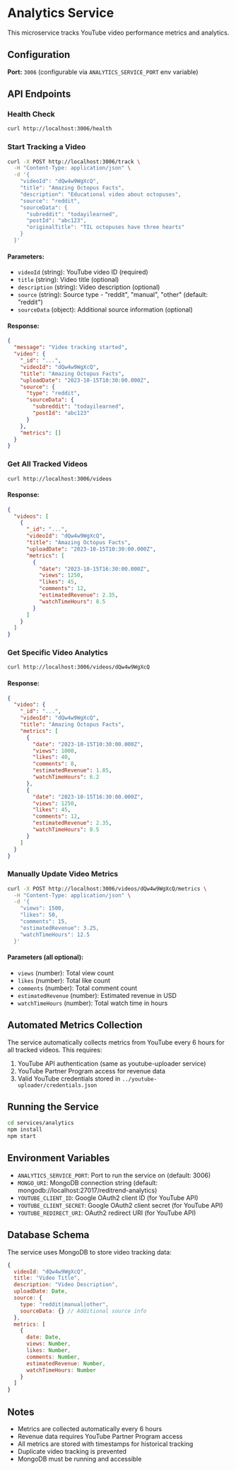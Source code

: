 # Analytics Service

This microservice tracks YouTube video performance metrics and analytics.

## Configuration

**Port:** `3006` (configurable via `ANALYTICS_SERVICE_PORT` env variable)

## API Endpoints

### Health Check
```bash
curl http://localhost:3006/health
```

### Start Tracking a Video
```bash
curl -X POST http://localhost:3006/track \
  -H "Content-Type: application/json" \
  -d '{
    "videoId": "dQw4w9WgXcQ",
    "title": "Amazing Octopus Facts",
    "description": "Educational video about octopuses",
    "source": "reddit",
    "sourceData": {
      "subreddit": "todayilearned",
      "postId": "abc123",
      "originalTitle": "TIL octopuses have three hearts"
    }
  }'
```

#### Parameters:
- `videoId` (string): YouTube video ID (required)
- `title` (string): Video title (optional)
- `description` (string): Video description (optional)
- `source` (string): Source type - "reddit", "manual", "other" (default: "reddit")
- `sourceData` (object): Additional source information (optional)

#### Response:
```json
{
  "message": "Video tracking started",
  "video": {
    "_id": "...",
    "videoId": "dQw4w9WgXcQ",
    "title": "Amazing Octopus Facts",
    "uploadDate": "2023-10-15T10:30:00.000Z",
    "source": {
      "type": "reddit",
      "sourceData": {
        "subreddit": "todayilearned",
        "postId": "abc123"
      }
    },
    "metrics": []
  }
}
```

### Get All Tracked Videos
```bash
curl http://localhost:3006/videos
```

#### Response:
```json
{
  "videos": [
    {
      "_id": "...",
      "videoId": "dQw4w9WgXcQ",
      "title": "Amazing Octopus Facts",
      "uploadDate": "2023-10-15T10:30:00.000Z",
      "metrics": [
        {
          "date": "2023-10-15T16:30:00.000Z",
          "views": 1250,
          "likes": 45,
          "comments": 12,
          "estimatedRevenue": 2.35,
          "watchTimeHours": 8.5
        }
      ]
    }
  ]
}
```

### Get Specific Video Analytics
```bash
curl http://localhost:3006/videos/dQw4w9WgXcQ
```

#### Response:
```json
{
  "video": {
    "_id": "...",
    "videoId": "dQw4w9WgXcQ",
    "title": "Amazing Octopus Facts",
    "metrics": [
      {
        "date": "2023-10-15T10:30:00.000Z",
        "views": 1000,
        "likes": 40,
        "comments": 8,
        "estimatedRevenue": 1.85,
        "watchTimeHours": 6.2
      },
      {
        "date": "2023-10-15T16:30:00.000Z",
        "views": 1250,
        "likes": 45,
        "comments": 12,
        "estimatedRevenue": 2.35,
        "watchTimeHours": 8.5
      }
    ]
  }
}
```

### Manually Update Video Metrics
```bash
curl -X POST http://localhost:3006/videos/dQw4w9WgXcQ/metrics \
  -H "Content-Type: application/json" \
  -d '{
    "views": 1500,
    "likes": 50,
    "comments": 15,
    "estimatedRevenue": 3.25,
    "watchTimeHours": 12.5
  }'
```

#### Parameters (all optional):
- `views` (number): Total view count
- `likes` (number): Total like count
- `comments` (number): Total comment count
- `estimatedRevenue` (number): Estimated revenue in USD
- `watchTimeHours` (number): Total watch time in hours

## Automated Metrics Collection

The service automatically collects metrics from YouTube every 6 hours for all tracked videos. This requires:

1. YouTube API authentication (same as youtube-uploader service)
2. YouTube Partner Program access for revenue data
3. Valid YouTube credentials stored in `../youtube-uploader/credentials.json`

## Running the Service

```bash
cd services/analytics
npm install
npm start
```

## Environment Variables

- `ANALYTICS_SERVICE_PORT`: Port to run the service on (default: 3006)
- `MONGO_URI`: MongoDB connection string (default: mongodb://localhost:27017/reditrend-analytics)
- `YOUTUBE_CLIENT_ID`: Google OAuth2 client ID (for YouTube API)
- `YOUTUBE_CLIENT_SECRET`: Google OAuth2 client secret (for YouTube API)
- `YOUTUBE_REDIRECT_URI`: OAuth2 redirect URI (for YouTube API)

## Database Schema

The service uses MongoDB to store video tracking data:

```javascript
{
  videoId: "dQw4w9WgXcQ",
  title: "Video Title",
  description: "Video Description",
  uploadDate: Date,
  source: {
    type: "reddit|manual|other",
    sourceData: {} // Additional source info
  },
  metrics: [
    {
      date: Date,
      views: Number,
      likes: Number,
      comments: Number,
      estimatedRevenue: Number,
      watchTimeHours: Number
    }
  ]
}
```

## Notes

- Metrics are collected automatically every 6 hours
- Revenue data requires YouTube Partner Program access
- All metrics are stored with timestamps for historical tracking
- Duplicate video tracking is prevented
- MongoDB must be running and accessible